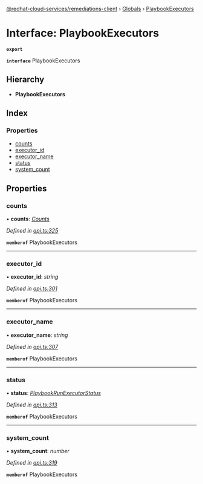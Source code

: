 [@redhat-cloud-services/remediations-client](../README.md) › [Globals](../globals.md) › [PlaybookExecutors](playbookexecutors.md)

# Interface: PlaybookExecutors

**`export`** 

**`interface`** PlaybookExecutors

## Hierarchy

* **PlaybookExecutors**

## Index

### Properties

* [counts](playbookexecutors.md#counts)
* [executor_id](playbookexecutors.md#executor_id)
* [executor_name](playbookexecutors.md#executor_name)
* [status](playbookexecutors.md#status)
* [system_count](playbookexecutors.md#system_count)

## Properties

###  counts

• **counts**: *[Counts](counts.md)*

*Defined in [api.ts:325](https://github.com/Hyperkid123/javascript-clients/blob/master/packages/remediations/api.ts#L325)*

**`memberof`** PlaybookExecutors

___

###  executor_id

• **executor_id**: *string*

*Defined in [api.ts:301](https://github.com/Hyperkid123/javascript-clients/blob/master/packages/remediations/api.ts#L301)*

**`memberof`** PlaybookExecutors

___

###  executor_name

• **executor_name**: *string*

*Defined in [api.ts:307](https://github.com/Hyperkid123/javascript-clients/blob/master/packages/remediations/api.ts#L307)*

**`memberof`** PlaybookExecutors

___

###  status

• **status**: *[PlaybookRunExecutorStatus](../enums/playbookrunexecutorstatus.md)*

*Defined in [api.ts:313](https://github.com/Hyperkid123/javascript-clients/blob/master/packages/remediations/api.ts#L313)*

**`memberof`** PlaybookExecutors

___

###  system_count

• **system_count**: *number*

*Defined in [api.ts:319](https://github.com/Hyperkid123/javascript-clients/blob/master/packages/remediations/api.ts#L319)*

**`memberof`** PlaybookExecutors
